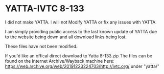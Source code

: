 # YATTA-IVTC 8-133
I did not make YATTA. I will not Modify YATTA or fix any issues with YATTA.

I am simply providing public access to the last known update of YATTA due to the website being down
and all download links being lost.

These files have not been modified. 

If you'd like an offical direct download to Yatta 8-133.zip
The files can be found on the Internet Archive/Wayback machine here:
https://web.archive.org/web/20191223224703/http://ivtc.org/ under "yatta/"
